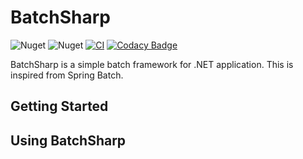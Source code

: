 # BatchSharp

![Nuget](https://img.shields.io/nuget/v/BatchSharp)
![Nuget](https://img.shields.io/nuget/dt/BatchSharp)
[![CI](https://github.com/kuju63/BatchSharp/actions/workflows/ci.yml/badge.svg)](https://github.com/kuju63/BatchSharp/actions/workflows/ci.yml)
[![Codacy Badge](https://app.codacy.com/project/badge/Grade/c0652607bd5a4dffafd2ffa954ac7d54)](https://app.codacy.com/gh/kuju63/BatchSharp/dashboard?utm_source=gh&utm_medium=referral&utm_content=&utm_campaign=Badge_grade)

BatchSharp is a simple batch framework for .NET application.
This is inspired from Spring Batch.

## Getting Started

## Using BatchSharp

